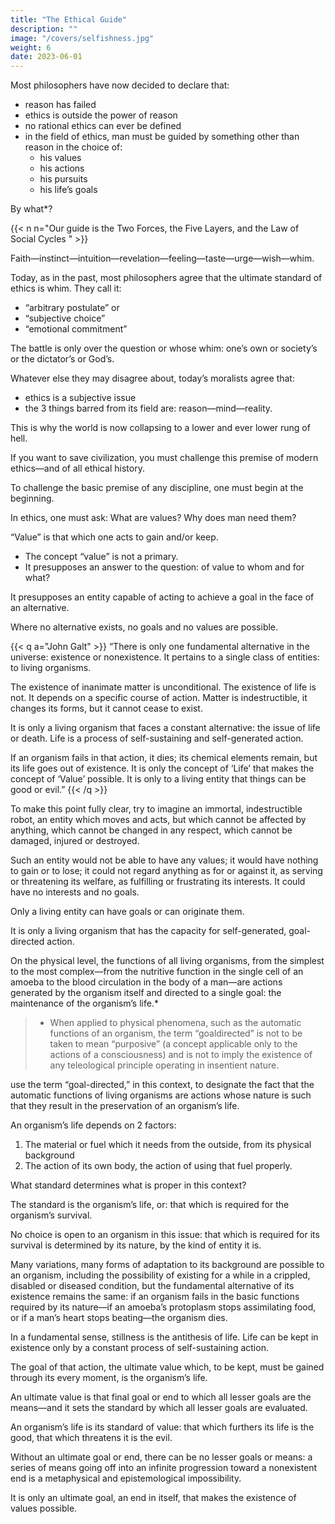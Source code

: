 ```yaml
---
title: "The Ethical Guide"
description: ""
image: "/covers/selfishness.jpg"
weight: 6
date: 2023-06-01
---
```



Most philosophers have now decided to declare that:
- reason has failed
- ethics is outside the power of reason
- no rational ethics can ever be defined
- in the field of ethics, man must be guided by something other than reason in the choice of:
  - his values
  - his actions
  - his pursuits
  - his life’s goals


By what*? 

{{< n n="Our guide is the Two Forces, the Five Layers, and the Law of Social Cycles " >}}


Faith—instinct—intuition—revelation—feeling—taste—urge—wish—whim. 

Today, as in the past, most philosophers agree that the ultimate standard of ethics is whim. They call it:
- “arbitrary postulate” or
- “subjective choice”
- “emotional commitment”

The battle is only over the question or whose whim: one’s own or society’s or the dictator’s or God’s.

Whatever else they may disagree about, today’s moralists agree that:
- ethics is a subjective issue
- the 3 things barred from its field are: reason—mind—reality.

This is why the world is now collapsing to a lower and ever lower rung of hell.

If you want to save civilization, you must challenge this premise of modern ethics—and of all ethical history.

To challenge the basic premise of any discipline, one must begin at the beginning. 

In ethics, one must ask: What are values? Why does man need them?

“Value” is that which one acts to gain and/or keep. 
- The concept “value” is not a primary.
- It presupposes an answer to the question: of value to whom and for what? 

It presupposes an entity capable of acting to achieve a goal in the face of an alternative. 

Where no alternative exists, no goals and no values are possible.

{{< q a="John Galt" >}}
“There is only one fundamental alternative in the universe: existence or nonexistence. It pertains to a single class of entities: to living organisms.

The existence of inanimate matter is unconditional. The existence of life is not. It depends on a specific course of action. Matter is indestructible, it changes its forms, but it cannot cease to exist.

It is only a living organism that faces a constant alternative: the issue of life or death. Life is a process of self-sustaining and self-generated action.

If an organism fails in that action, it dies; its chemical elements remain, but its life goes out of existence. It is only the concept of ‘Life’ that makes the concept of ‘Value’ possible. It is only to a living entity that things can be good or evil.”
{{< /q >}}


To make this point fully clear, try to imagine an immortal, indestructible robot, an entity which moves and acts, but which cannot be affected by
anything, which cannot be changed in any respect, which cannot be damaged, injured or destroyed. 

Such an entity would not be able to have any  values; it would have nothing to gain or to lose; it could not regard anything as for or against it, as serving or threatening its welfare, as fulfilling or frustrating its interests. It could have no interests and no goals.

Only a living entity can have goals or can originate them. 

It is only a living organism that has the capacity for self-generated, goal-directed action.

On the physical level, the functions of all living organisms, from the simplest to the most complex—from the nutritive function in the single cell
of an amoeba to the blood circulation in the body of a man—are actions generated by the organism itself and directed to a single goal: the
maintenance of the organism’s life.* 

> * When applied to physical phenomena, such as the automatic functions of an organism, the term “goaldirected” is not to be taken to mean “purposive” (a concept applicable only to the actions of a consciousness) and is not to imply the existence of any teleological principle operating in insentient nature. 

use the term “goal-directed,” in this context, to designate the fact that the automatic functions of living
organisms are actions whose nature is such that they result in the preservation of an organism’s life. 


An organism’s life depends on 2 factors:

1. The material or fuel which it needs from the outside, from its physical background
2. The action of its own body, the action of using that fuel properly. 

What standard determines what is proper in this context? 

The standard is the organism’s life, or: that which is required for the organism’s survival. 

No choice is open to an organism in this issue: that which is required for its survival is determined by its nature, by the kind of entity it is. 

Many variations, many forms of adaptation to its background are possible to an organism, including the possibility of existing for a while in a crippled, disabled or diseased condition, but the fundamental alternative of its existence remains the same: if an organism fails in the basic functions required by its nature—if an amoeba’s protoplasm stops assimilating food, or if a man’s heart stops beating—the organism dies. 

In a fundamental sense, stillness is the antithesis of life. Life can be kept in existence only by a constant process of self-sustaining action. 

The goal of that action, the ultimate value which, to be kept, must be gained through its every moment, is the organism’s life.

An ultimate value is that final goal or end to which all lesser goals are the means—and it sets the standard by which all lesser goals are evaluated. 

An organism’s life is its standard of value: that which furthers its life is the good, that which threatens it is the evil.

Without an ultimate goal or end, there can be no lesser goals or means: a series of means going off into an infinite progression toward a nonexistent
end is a metaphysical and epistemological impossibility. 

It is only an ultimate goal, an end in itself, that makes the existence of values possible.
